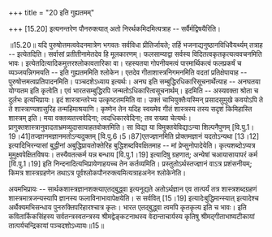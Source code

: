 +++
title = "20 इति गुह्यतमम्"

+++
\[15.20\] इत्यनन्तरेण पौनरुक्त्यात् अतो निरर्थकमिदमित्यत्राह --
सर्वैर्मद्विषयैरिति।  
  
॥15.20॥ यदि पुरुषोत्तमत्ववेदनमात्रेण भगवतः सर्वविधा प्रीतिर्जायते;
तर्हि भजनाद्यनुष्ठानविधिवैयर्थ्यम् तत्राह -- इत्येतदिति। सर्वासां
प्रतीतीनामेतदेव हि मूलकारणम्। फलसाम्याद्वा सर्वस्य
विदितत्वकृतकृत्यत्ववचनमिति भावः। इत्येतदित्यादिकमुत्तरश्लोकावतारिका वा।
रहस्यतया गोपनीयमत्वं पारमार्थिकत्वं फलप्रकर्षं च व्यञ्जयन्निगमयति -- इति
गुह्यतममिति श्लोकेन। एतदेव गीताशास्त्रनिगमनमिति वदतां प्रतिक्षेपायाह --
पुरुषोत्तमत्वप्रतिपादनमिति। पञ्चदशेऽध्याय इत्यर्थः। अनघ इति
सम्बुद्धिरधिकारिसूचनार्थेत्याह -- अनघतया योग्यतम इति कृत्वेति। एवं
भारतसम्बुद्धिरपि जन्मतोऽधिकारित्वसूचनार्थम्। इदमिति -- अस्यवक्ता श्रोता च
दुर्लभः इत्यभिप्रायः। इदं शास्त्रान्तरेभ्य उत्कृष्टतममिति वा। उक्तं
चाभियुक्तैःयस्मिन् प्रसादसुमुखे कवयोऽपि ते ते शास्त्राण्यशासुरिह
तन्महिमाश्रयाणि। कृष्णेन तेन यदिह स्वयमेव गीतं शास्त्रस्य तस्य सदृशं
किमिहास्ति शास्त्रम् इति। मया वक्तव्यतत्त्ववेदिना; त्वदधिकारवेदिना; तव
सख्या चेत्यर्थः। प्रागुक्तशास्त्रानुवादताभ्रमव्युदासायाहतवोक्तमिति। सा
विद्या या विमुक्तयेविद्याऽन्या शिल्पनैपुणम्
\[वि.पु.1।19।41\]तज्ज्ञानमज्ञानमतोऽन्यदुक्तम्
\[वि.पु.6।5।87\]एतज्ज्ञानमिति प्रोक्तमज्ञानं यदतोऽन्यथा \[13।12\]
इत्यादिभिरन्यासां बुद्धीनां अबुद्धिप्रायतोक्तेरिह बुद्धिशब्दविवक्षितमाह
-- मां प्रेप्सुनोपादेयेति। कृत्यशब्दोऽप्यत्र मुमुक्ष्वपेक्षितविषयः।
तस्यैवतत्कर्म यन्न बन्धाय \[वि.पु.1।19\] इत्यादिषु ग्रहणात्; अन्येषां
चआयासायापरं कर्म \[वि.पु.1।19\] इति निन्दनादित्यभिप्रायेणाहयच्च तेन
कर्तव्यमिति। प्रस्तुतोऽर्थस्तज्ज्ञानं वाऽत्र प्रशंसनीयम्; किमत्र
शास्त्रग्रहणेन तथाऽत्र पूर्वश्लोकपौनरुक्त्यमित्यत्राहअनेन श्लोकेनेति।  
  
अयमभिप्रायः -- सार्थकशास्त्रज्ञानशक्त्याएतद्बुद्ध्वा इत्यनूद्यते
अतोऽर्थज्ञान एव तात्पर्यं तत्र शास्त्रशब्दग्रहणं शास्त्रमात्रजन्यस्यापि
ज्ञानस्य फलाविनाभावापेक्षयेति। स सर्ववित् \[15।19\]
इत्यादेःबुद्धिमान्स्यात् इत्यादेश्च अर्थैक्यमभिसन्धाय
पुनरुक्तिपरिहारश्चात्र कृतः। भारत एतद्बुद्ध्वा त्वमपि कृतकृत्य इति च
भावः। इति कवितार्किकसिंहस्य सर्वतन्त्रस्वतन्त्रस्य श्रीमद्वेङ्कटनाथस्य
वेदान्ताचार्यस्य कृतिषु श्रीमद्गीताभाष्यटीकायां तात्पर्यचन्द्रिकायां
पञ्चदशोऽध्यायः॥15॥  
  
